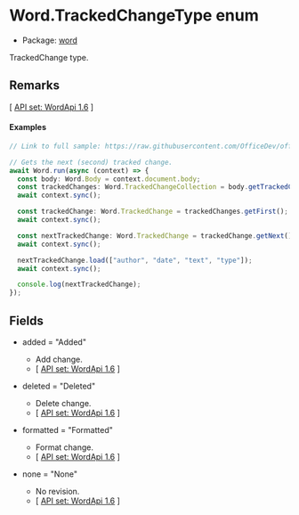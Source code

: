 # Word.TrackedChangeType enum

- Package: [word](/en-us/javascript/api/word)

TrackedChange type.

## Remarks

[ [API set: WordApi 1.6](/en-us/javascript/api/requirement-sets/word/word-api-requirement-sets) ]

#### Examples

```typescript
// Link to full sample: https://raw.githubusercontent.com/OfficeDev/office-js-snippets/prod/samples/word/50-document/manage-tracked-changes.yaml

// Gets the next (second) tracked change.
await Word.run(async (context) => {
  const body: Word.Body = context.document.body;
  const trackedChanges: Word.TrackedChangeCollection = body.getTrackedChanges();
  await context.sync();

  const trackedChange: Word.TrackedChange = trackedChanges.getFirst();
  await context.sync();

  const nextTrackedChange: Word.TrackedChange = trackedChange.getNext();
  await context.sync();

  nextTrackedChange.load(["author", "date", "text", "type"]);
  await context.sync();

  console.log(nextTrackedChange);
});
```

## Fields

- added = "Added"
  - Add change.
  - [ [API set: WordApi 1.6](/en-us/javascript/api/requirement-sets/word/word-api-requirement-sets) ]

- deleted = "Deleted"
  - Delete change.
  - [ [API set: WordApi 1.6](/en-us/javascript/api/requirement-sets/word/word-api-requirement-sets) ]

- formatted = "Formatted"
  - Format change.
  - [ [API set: WordApi 1.6](/en-us/javascript/api/requirement-sets/word/word-api-requirement-sets) ]

- none = "None"
  - No revision.
  - [ [API set: WordApi 1.6](/en-us/javascript/api/requirement-sets/word/word-api-requirement-sets) ]